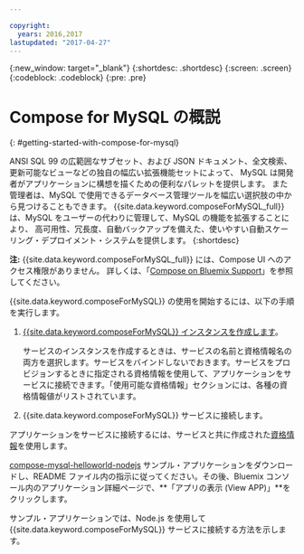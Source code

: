```yaml
---

copyright:
  years: 2016,2017
lastupdated: "2017-04-27"
---
```


{:new_window: target="_blank"}
{:shortdesc: .shortdesc}
{:screen: .screen}
{:codeblock: .codeblock}
{:pre: .pre}

# Compose for MySQL の概説
{: #getting-started-with-compose-for-mysql}

ANSI SQL 99 の広範囲なサブセット、および JSON ドキュメント、全文検索、更新可能なビューなどの独自の幅広い拡張機能セットによって、
MySQL は開発者がアプリケーションに構想を描くための便利なパレットを提供します。
また管理者は、MySQL で使用できるデータベース管理ツールを幅広い選択肢の中から見つけることもできます。
{{site.data.keyword.composeForMySQL_full}} は、MySQL をユーザーの代わりに管理して、MySQL の機能を拡張することにより、
高可用性、冗長度、自動バックアップを備えた、使いやすい自動スケーリング・デプロイメント・システムを提供します。
{:shortdesc}

**注:** {{site.data.keyword.composeForMySQL_full}} には、Compose UI へのアクセス権限がありません。
詳しくは、「[Compose on Bluemix Support](https://help.compose.com/docs/bluemix-compose-support)」を参照してください。

{{site.data.keyword.composeForMySQL}} の使用を開始するには、以下の手順を実行します。

1. [{{site.data.keyword.composeForMySQL}} インスタンスを作成します](https://console.ng.bluemix.net/catalog/services/compose-for-mysql/)。

   サービスのインスタンスを作成するときは、サービスの名前と資格情報名の両方を選択します。サービスをバインドしないでおきます。サービスをプロビジョンするときに指定される資格情報を使用して、アプリケーションをサービスに接続できます。「使用可能な資格情報」セクションには、各種の資格情報値がリストされています。

2. {{site.data.keyword.composeForMySQL}} サービスに接続します。

  アプリケーションをサービスに接続するには、サービスと共に作成された[資格情報](./credentials.html)を使用します。

  [compose-mysql-helloworld-nodejs](https://github.com/IBM-Bluemix/compose-mysql-helloworld-nodejs) サンプル・アプリケーションをダウンロードし、README ファイル内の指示に従ってください。その後、Bluemix コンソール内のアプリケーション詳細ページで、**「アプリの表示 (View APP)」**をクリックします。

  サンプル・アプリケーションでは、Node.js を使用して {{site.data.keyword.composeForMySQL}} サービスに接続する方法を示します。

